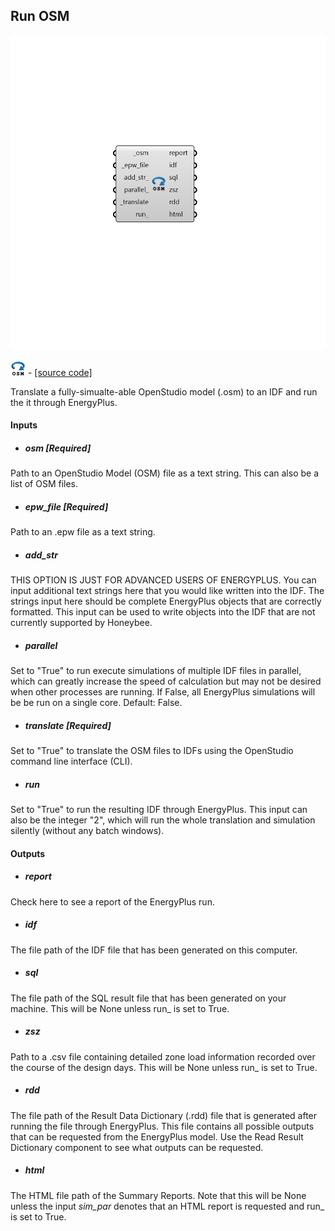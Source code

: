## Run OSM

![](../../images/components/Run_OSM.png)

![](../../images/icons/Run_OSM.png) - [[source code]](https://github.com/ladybug-tools/honeybee-grasshopper-energy/blob/master/honeybee_grasshopper_energy/src//HB%20Run%20OSM.py)


Translate a fully-simualte-able OpenStudio model (.osm) to an IDF and run the it through EnergyPlus. 



#### Inputs
* ##### osm [Required]
Path to an OpenStudio Model (OSM) file as a text string. This can also be a list of OSM files. 
* ##### epw_file [Required]
Path to an .epw file as a text string. 
* ##### add_str 
THIS OPTION IS JUST FOR ADVANCED USERS OF ENERGYPLUS. You can input additional text strings here that you would like written into the IDF.  The strings input here should be complete EnergyPlus objects that are correctly formatted. This input can be used to write objects into the IDF that are not currently supported by Honeybee. 
* ##### parallel 
Set to "True" to run execute simulations of multiple IDF files in parallel, which can greatly increase the speed of calculation but may not be desired when other processes are running. If False, all EnergyPlus simulations will be be run on a single core. Default: False. 
* ##### translate [Required]
Set to "True" to translate the OSM files to IDFs using the OpenStudio command line interface (CLI). 
* ##### run 
Set to "True" to run the resulting IDF through EnergyPlus. 
This input can also be the integer "2", which will run the whole translation and simulation silently (without any batch windows). 

#### Outputs
* ##### report
Check here to see a report of the EnergyPlus run. 
* ##### idf
The file path of the IDF file that has been generated on this computer. 
* ##### sql
The file path of the SQL result file that has been generated on your machine. This will be None unless run_ is set to True. 
* ##### zsz
Path to a .csv file containing detailed zone load information recorded over the course of the design days. This will be None unless run_ is set to True. 
* ##### rdd
The file path of the Result Data Dictionary (.rdd) file that is generated after running the file through EnergyPlus.  This file contains all possible outputs that can be requested from the EnergyPlus model.  Use the Read Result Dictionary component to see what outputs can be requested. 
* ##### html
The HTML file path of the Summary Reports. Note that this will be None unless the input _sim_par_ denotes that an HTML report is requested and run_ is set to True. 